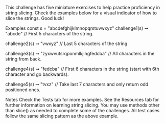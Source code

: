 This challenge has five miniature exercises to help practice proficiency in string slicing. Check the examples below for a visual indicator of how to slice the strings. Good luck!

Examples
const s = "abcdefghijklmnopqrstuvwxyz"
challenge1(s) ➞ "abcde"
// First 5 characters of the string.

challenge2(s) ➞ "vwxyz"
// Last 5 characters of the string.

challenge3(s) ➞ "zyxwvutsrqponmlkjihgfedcba"
// All characters in the string from back.

challenge4(s) ➞ "fedcba"
// First 6 characters in the string (start with 6th character and go backwards).

challenge5(s) ➞ "tvxz"
// Take last 7 characters and only return odd positioned ones.

Notes
Check the Tests tab for more examples.
See the Resources tab for further information on learning string slicing.
You may use methods other than slice() as needed to complete some of the challenges.
All test cases follow the same slicing pattern as the above example.